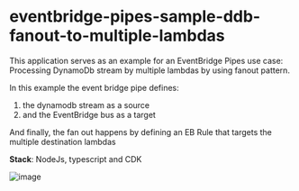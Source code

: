 # eventbridge-pipes-sample-ddb-fanout-to-multiple-lambdas

This application serves as an example for an EventBridge Pipes use case: Processing DynamoDb stream by multiple lambdas by using fanout pattern.

In this example the event bridge pipe defines:

1. the dynamodb stream as a source 
2. and the EventBridge bus as a target

And finally, the fan out happens by defining an EB Rule that targets the multiple destination lambdas

**Stack**: NodeJs, typescript and CDK  

![image](https://user-images.githubusercontent.com/6813975/219195584-627d0174-954d-4a2f-8d19-f307f10d24d2.png)
